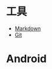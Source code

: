 # 工具  
  * [Markdown](https://github.com/BinniYe/Note/blob/master/%E5%B7%A5%E5%85%B7/Markdown.md)  
  * [Git](https://github.com/BinniYe/Note/blob/master/%E5%B7%A5%E5%85%B7/Git.md)  

# Android
